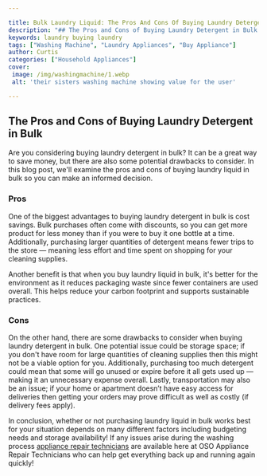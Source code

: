 ```yaml
---

title: Bulk Laundry Liquid: The Pros And Cons Of Buying Laundry Detergent In Bulk
description: "## The Pros and Cons of Buying Laundry Detergent in Bulk...get the full scoop"
keywords: laundry buying laundry
tags: ["Washing Machine", "Laundry Appliances", "Buy Appliance"]
author: Curtis
categories: ["Household Appliances"]
cover: 
 image: /img/washingmachine/1.webp
 alt: 'their sisters washing machine showing value for the user'

---
```


## The Pros and Cons of Buying Laundry Detergent in Bulk

Are you considering buying laundry detergent in bulk? It can be a great way to save money, but there are also some potential drawbacks to consider. In this blog post, we'll examine the pros and cons of buying laundry liquid in bulk so you can make an informed decision. 

### Pros 
One of the biggest advantages to buying laundry detergent in bulk is cost savings. Bulk purchases often come with discounts, so you can get more product for less money than if you were to buy it one bottle at a time. Additionally, purchasing larger quantities of detergent means fewer trips to the store — meaning less effort and time spent on shopping for your cleaning supplies. 

Another benefit is that when you buy laundry liquid in bulk, it's better for the environment as it reduces packaging waste since fewer containers are used overall. This helps reduce your carbon footprint and supports sustainable practices. 

 ### Cons 
On the other hand, there are some drawbacks to consider when buying laundry detergent in bulk. One potential issue could be storage space; if you don't have room for large quantities of cleaning supplies then this might not be a viable option for you. Additionally, purchasing too much detergent could mean that some will go unused or expire before it all gets used up — making it an unnecessary expense overall. Lastly, transportation may also be an issue; if your home or apartment doesn’t have easy access for deliveries then getting your orders may prove difficult as well as costly (if delivery fees apply). 

In conclusion, whether or not purchasing laundry liquid in bulk works best for your situation depends on many different factors including budgeting needs and storage availability! If any issues arise during the washing process [appliance repair technicians](https://www.osoappliance..com/pages/appliance-repair-technicians/) are available here at OSO Appliance Repair Technicians who can help get everything back up and running again quickly!
